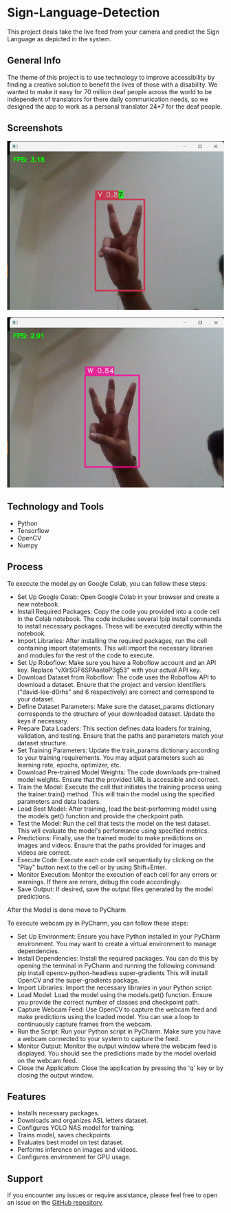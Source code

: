 # Sign-Language-Detection
This project deals take the live feed from your camera and predict the Sign Language as depicted in the system.

## General Info
The theme of this project is to use technology to improve accessibility by finding a creative solution to benefit the lives of those with a disability. 
We wanted to make it easy for 70 million deaf people across the world to be independent of translators for there daily communication needs, so we designed the app to work as a personal translator 24*7 for the deaf people.

## Screenshots

![Example screenshot](./image/Screenshot%202024-05-06%20131208.png)

![Example screenshot](./image/Screenshot%202024-05-06%20131255.png)



## Technology and Tools
* Python
* Tensorflow
* OpenCV
* Numpy

## Process
To execute the model.py on Google Colab, you can follow these steps:

* Set Up Google Colab: Open Google Colab in your browser and create a new notebook.
* Install Required Packages: Copy the code you provided into a code cell in the Colab notebook. The code includes several !pip install commands to install necessary packages. These will be executed directly within the notebook.
* Import Libraries: After installing the required packages, run the cell containing import statements. This will import the necessary libraries and modules for the rest of the code to execute.
* Set Up Roboflow: Make sure you have a Roboflow account and an API key. Replace "vXIrSGF6SPAaatoP3g53" with your actual API key.
* Download Dataset from Roboflow: The code uses the Roboflow API to download a dataset. Ensure that the project and version identifiers ("david-lee-d0rhs" and 6 respectively) are correct and correspond to your dataset.
* Define Dataset Parameters: Make sure the dataset_params dictionary corresponds to the structure of your downloaded dataset. Update the keys if necessary.
* Prepare Data Loaders: This section defines data loaders for training, validation, and testing. Ensure that the paths and parameters match your dataset structure.
* Set Training Parameters: Update the train_params dictionary according to your training requirements. You may adjust parameters such as learning rate, epochs, optimizer, etc.
* Download Pre-trained Model Weights: The code downloads pre-trained model weights. Ensure that the provided URL is accessible and correct.
* Train the Model: Execute the cell that initiates the training process using the trainer.train() method. This will train the model using the specified parameters and data loaders.
* Load Best Model: After training, load the best-performing model using the models.get() function and provide the checkpoint path.
* Test the Model: Run the cell that tests the model on the test dataset. This will evaluate the model's performance using specified metrics.
* Predictions: Finally, use the trained model to make predictions on images and videos. Ensure that the paths provided for images and videos are correct.
* Execute Code: Execute each code cell sequentially by clicking on the "Play" button next to the cell or by using Shift+Enter.
* Monitor Execution: Monitor the execution of each cell for any errors or warnings. If there are errors, debug the code accordingly.
* Save Output: If desired, save the output files generated by the model predictions.

After the Model is done move to PyCharm

To execute webcam.py in PyCharm, you can follow these steps:

* Set Up Environment: Ensure you have Python installed in your PyCharm environment. You may want to create a virtual environment to manage dependencies.
* Install Dependencies: Install the required packages. You can do this by opening the terminal in PyCharm and running the following command:
  pip install opencv-python-headless super-gradients
  This will install OpenCV and the super-gradients package.
* Import Libraries: Import the necessary libraries in your Python script:
* Load Model: Load the model using the models.get() function. Ensure you provide the correct number of classes and checkpoint path.
* Capture Webcam Feed: Use OpenCV to capture the webcam feed and make predictions using the loaded model. You can use a loop to continuously capture frames from the webcam.
* Run the Script: Run your Python script in PyCharm. Make sure you have a webcam connected to your system to capture the feed.
* Monitor Output: Monitor the output window where the webcam feed is displayed. You should see the predictions made by the model overlaid on the webcam feed.
* Close the Application: Close the application by pressing the 'q' key or by closing the output window.

## Features
* Installs necessary packages.
* Downloads and organizes ASL letters dataset.
* Configures YOLO NAS model for training.
* Trains model, saves checkpoints.
* Evaluates best model on test dataset.
* Performs inference on images and videos.
* Configures environment for GPU usage.

## Support

If you encounter any issues or require assistance, please feel free to open an issue on the [GitHub repository](https://github.com/netfreakash/Sign-Language-Detection/issues).

